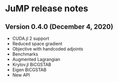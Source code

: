 JuMP release notes
==================

Version 0.4.0 (December 4, 2020)
-----------------------------------

* CUDA.jl 2 support
* Reduced space gradient
* Objective with handcoded adjoints
* Benchmarks
* Augmented Lagrangian
* Krylov.jl BiCGSTAB
* Eigen BiCGSTAB
* New API
